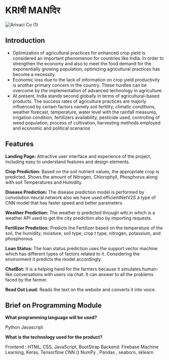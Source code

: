 # KRIषी MANदिर
![Arivaci   Co  (1)](https://github.com/Lanchavi/AgroTechh/assets/86043520/eb8ca379-e9ef-4ee1-b5f3-053ccf9de8a4)

## Introduction

- Optimization of agricultural practices for enhanced crop yield is considered an important phenomenon for countries like India. In order to strengthen the economy and also to meet the food demand for the exponentially growing population, optimizing agricultural practices has become a necessity.
- Economic loss due to the lack of information on crop yield productivity is another primary concern in the country. These hurdles can be overcome by the implementation of advanced technology in agriculture. 
- At present, India stands second globally in terms of agricultural-based products. The success rates of agriculture practices are majorly influenced by certain factors namely soil fertility, climatic conditions, weather forecast, temperature, water level with the rainfall measures, irrigation condition, fertilizers availability, pesticide used, controlling of weed population, process of cultivation, harvesting methods employed and economic and political scenarios 


##  Features

**Landing Page:** Attractive user interface and experience of the project, including easy to understand features and design elements.

**Crop Prediction:** Based on the soil nutrient values, the appropriate crop is predicted. Shows the amount of Nitrogen, Chlorophyll, Phosphorus along with soil Temperatures and Humidity.

**Disease Prediction:** The disease prediction model is performed by convolution neural network also we have used efficientNetV2S a type of CNN model that has faster speed and better parameters.

**Weather Prediction:** The weather is predicted through wttr.in which is a weather API used to get the city prediction also by importing requests.

**Fertilizer Prediction:** Predicts the Fertilizer based on the temperature of the soil, the humidity, moisture, soil type, crop t type, nitrogen, potassium, and phosphorous
 
**Loan Status:** The loan status prediction uses the support vector machine which has different types of factors related to it. Considering the environment it predicts the model accordingly.

**ChatBot:** It is a helping hand for the farmers because it  simulates human-like conversations with users via chat. It can answer to all the problems faced by the farmer.

**Read Out Loud:** Reads the text on the website and converts it into voice.


## Brief on Programming Module

**What programming language will be used?**

Python
Javascript

**What is the technology used for the product?** 

Frontend : HTML, CSS, JavaScript, BootStrap
Backend: Firebase
Machine Learning, Keras, Tensorflow
CNN ()
NumPy , Pandas , seaborn, sklearn
